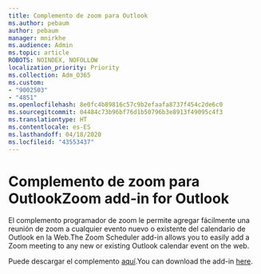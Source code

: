 ```yaml
---
title: Complemento de zoom para Outlook
ms.author: pebaum
author: pebaum
manager: mnirkhe
ms.audience: Admin
ms.topic: article
ROBOTS: NOINDEX, NOFOLLOW
localization_priority: Priority
ms.collection: Adm_O365
ms.custom:
- "9002503"
- "4851"
ms.openlocfilehash: 8e0fc4b89816c57c9b2efaafa8737f454c2de6c0
ms.sourcegitcommit: 04484c73b96bf76d1b50796b3e8913f49095c4f3
ms.translationtype: HT
ms.contentlocale: es-ES
ms.lasthandoff: 04/18/2020
ms.locfileid: "43553437"
---
```

# <a name="zoom-add-in-for-outlook"></a><span data-ttu-id="4d0fa-102">Complemento de zoom para Outlook</span><span class="sxs-lookup"><span data-stu-id="4d0fa-102">Zoom add-in for Outlook</span></span>

<span data-ttu-id="4d0fa-103">El complemento programador de zoom le permite agregar fácilmente una reunión de zoom a cualquier evento nuevo o existente del calendario de Outlook en la Web.</span><span class="sxs-lookup"><span data-stu-id="4d0fa-103">The Zoom Scheduler add-in allows you to easily add a Zoom meeting to any new or existing Outlook calendar event on the web.</span></span>

<span data-ttu-id="4d0fa-104">Puede descargar el complemento [aquí](https://go.microsoft.com/fwlink/?linkid=2126413).</span><span class="sxs-lookup"><span data-stu-id="4d0fa-104">You can download the add-in [here](https://go.microsoft.com/fwlink/?linkid=2126413).</span></span>
 